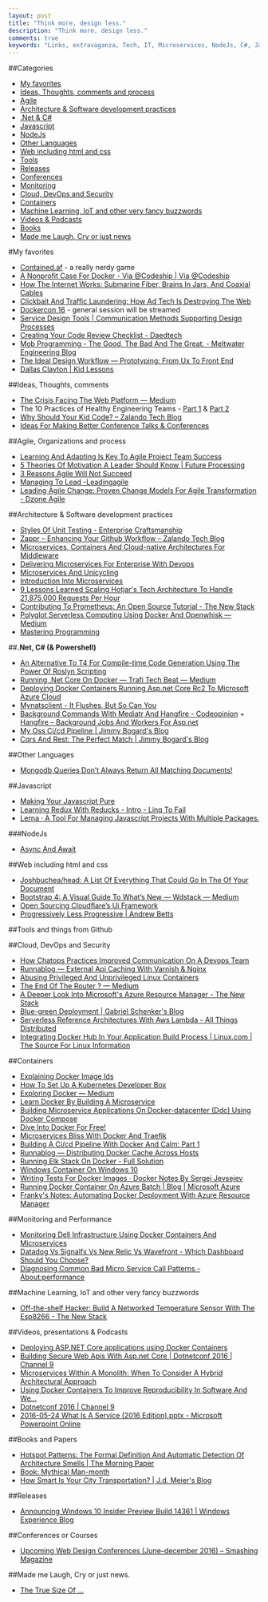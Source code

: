 ```yaml
---
layout: post
title: "Think more, design less."
description: "Think more, design less."
comments: true
keywords: "Links, extravaganza, Tech, IT, Microservices, NodeJs, C#, Javascript, Solution architecture"
---
```

##Categories
* [My favorites](#favorites)
* [Ideas, Thoughts, comments and process](#ideas)
* [Agile](#agile)
* [Architecture & Software development practices](#development)
* [.Net & C#](#net)
* [Javascript](#javascript)
* [NodeJs](#nodejs)
* [Other Languages](#polygloting)
* [Web including html and css](#web)
* [Tools](#tools)
* [Releases](#releases)
* [Conferences](#conferences)
* [Monitoring](#monitoring)
* [Cloud, DevOps and Security](#devops)
* [Containers](#containers)
* [Machine Learning, IoT and other very fancy buzzwords](#iot)
* [Videos & Podcasts](#videos)
* [Books](#books)
* [Made me Laugh, Cry or just news](#news)

#My favorites<a name="favorites"></a>
* [Contained.af](https://contained.af/) - a really nerdy game
* [A Nonprofit Case For Docker - Via @Codeship | Via @Codeship](https://blog.codeship.com/non-profit-case-docker/)
* [How The Internet Works: Submarine Fiber, Brains In Jars, And Coaxial Cables](http://arstechnica.com/information-technology/2016/05/how-the-internet-works-submarine-cables-data-centres-last-mile/)
* [Clickbait And Traffic Laundering: How Ad Tech Is Destroying The Web](https://kalkis-research.com/clickbait-and-traffic-laundering-how-ad-tech-is-destroying-the-web)
* [Dockercon 16](http://2016.dockercon.com/) - general session will be streamed
* [Service Design Tools | Communication Methods Supporting Design Processes](http://www.servicedesigntools.org/)
* [Creating Your Code Review Checklist - Daedtech](http://www.daedtech.com/creating-code-review-checklist/)
* [Mob Programming - The Good, The Bad And The Great. - Meltwater Engineering Blog](http://underthehood.meltwater.com/blog/2016/06/01/mob-programming/)
* [The Ideal Design Workflow — Prototyping: From Ux To Front End](https://blog.prototypr.io/the-ideal-design-workflow-2c200b8e337d#.ckswp6d0g)
* [Dallas Clayton | Kid Lessons](https://creativemornings.com/talks/dallas-clayton/1)

##Ideas, Thoughts, comments <a name="ideas"></a>
* [The Crisis Facing The Web Platform — Medium](https://medium.com/@stopsatgreen/the-crisis-facing-the-web-platform-4ab47515ed42#.dno5wgmfk)
* The 10 Practices of Healthy Engineering Teams - [Part 1](http://blog.carbonfive.com/2016/02/17/the-10-practices-of-healthy-engineering-teams-part-1/) & [Part 2](http://blog.carbonfive.com/2016/06/07/the-10-practices-of-healthy-engineering-teams-part-2/)
* [Why Should Your Kid Code? – Zalando Tech Blog](https://tech.zalando.de/blog/why-should-your-kid-code/)
* [Ideas For Making Better Conference Talks & Conferences](http://jvns.ca/blog/2016/06/06/make-better-conference-talks/)

##Agile, Organizations and process<a name="agile"></a>
* [Learning And Adapting Is Key To Agile Project Team Success](https://dzone.com/articles/learning-and-adapting-is-key-to-agile-project-team)
* [5 Theories Of Motivation A Leader Should Know | Future Processing](https://www.future-processing.pl/blog/5-theories-of-motivation-a-leader-should-know/)
* [3 Reasons Agile Will Not Succeed](http://blog.dmbcllc.com/3-reasons-agile-will-not-succeed/)
* [Managing To Lead -Leadingagile](http://www.leadingagile.com/2016/06/managing-to-lead/)
* [Leading Agile Change: Proven Change Models For Agile Transformation - Dzone Agile](https://dzone.com/articles/leading-agile-change-proven-change-models-for-agil)

##Architecture & Software development practices <a name="development"></a>
* [Styles Of Unit Testing - Enterprise Craftsmanship](http://enterprisecraftsmanship.com/2016/06/09/styles-of-unit-testing/)
* [Zappr – Enhancing Your Github Workflow – Zalando Tech Blog](https://tech.zalando.de/blog/zappr--enhancing-your-github-workflow/)
* [Microservices, Containers And Cloud-native Architectures For Middleware](https://www.voxxed.com/blog/2016/06/microservices-containers-cloud-native-architectures-middleware/)
* [Delivering Microservices For Enterprise With Devops](http://www.capitalone.io/blog/delivering-microservices-for-enterprise-with-devops/)
* [Microservices And Unicycling](https://tech.spryker.com/microservices-and-unicycling-9ed452998b77#.oz4c8nqth)
* [Introduction Into Microservices](https://specify.io/concepts/microservices)
* [9 Lessons Learned Scaling Hotjar's Tech Architecture To Handle 21,875,000 Requests Per Hour](https://www.hotjar.com/blog/9-lessons-we-learned-while-scaling-hotjars-tech-architecture)
* [Contributing To Prometheus: An Open Source Tutorial - The New Stack](http://thenewstack.io/contributing-prometheus-history-alertmanager/)
* [Polyglot Serverless Computing Using Docker And Openwhisk — Medium](https://medium.com/@osipov/polyglot-serverless-computing-using-docker-and-openwhisk-c6ff14e7ed8#.5jfanqk7m)
* [Mastering Programming](https://www.facebook.com/notes/kent-beck/mastering-programming/1184427814923414/)

##**.Net, C# (& Powershell)**  <a name="net"></a>
* [An Alternative To T4 For Compile-time Code Generation Using The Power Of Roslyn Scripting](http://daveaglick.com/posts/announcing-scripty)
* [Running .Net Core On Docker — Trafi Tech Beat — Medium](https://medium.com/trafi-tech-beat/running-net-core-on-docker-c438889eb5a#.dtjewa7bf)
* [Deploying Docker Containers Running Asp.net Core Rc2 To Microsoft Azure Cloud](http://laurentkempe.com/2016/06/08/Deploying-Docker-containers-running-ASPNET-Core-RC2-to-Microsoft-Azure-Cloud/)
* [Mynatsclient - It Flushes, But So Can You](http://danielwertheim.se/mynatsclient-it-flushes-but-so-can-you/)
* [Background Commands With Mediatr And Hangfire - Codeopinion](http://codeopinion.com/background-commands-mediatr-hangfire/) + [Hangfire – Background Jobs And Workers For Asp.net](http://hangfire.io/)
* [My Oss Ci/cd Pipeline | Jimmy Bogard's Blog](https://lostechies.com/jimmybogard/2016/05/24/my-oss-cicd-pipeline/)
* [Cqrs And Rest: The Perfect Match | Jimmy Bogard's Blog](https://lostechies.com/jimmybogard/2016/06/01/cqrs-and-rest-the-perfect-match/)

##Other Languages  <a name="polygloting"></a>
* [Mongodb Queries Don’t Always Return All Matching Documents!](https://engineering.meteor.com/mongodb-queries-dont-always-return-all-matching-documents-654b6594a827#.6275qvp2g)

##Javascript  <a name="javascript"></a>
* [Making Your Javascript Pure](http://alistapart.com/article/making-your-javascript-pure)
* [Learning Redux With Reducks - Intro - Linq To Fail](http://www.aaron-powell.com//posts/2016-06-06-learning-redux-with-reducks-intro.html)
* [Lerna · A Tool For Managing Javascript Projects With Multiple Packages.](https://lernajs.io/)

###NodeJs <a name="nodejs"></a>
* [Async And Await ](https://zeit.co/blog/async-and-await)

##Web including html and css  <a name="web"></a>
* [Joshbuchea/head: A List Of Everything That Could Go In The <Head> Of Your Document](https://github.com/joshbuchea/HEAD)
* [Bootstrap 4: A Visual Guide To What’s New — Wdstack — Medium](https://medium.com/wdstack/bootstrap-4-whats-new-visual-guide-c84dd81d8387#.n3p3bvwlq)
* [Open Sourcing Cloudflare’s Ui Framework](https://blog.cloudflare.com/cf-ui/)
* [Progressively Less Progressive | Andrew Betts](https://trib.tv/2016/06/05/progressively-less-progressive/) 

##Tools and things from Github <a name="tools"></a>


##Cloud, DevOps and Security<a name="devops"></a>
* [How Chatops Practices Improved Communication On A Devops Team](http://techbeacon.com/chatops-whats-all-chatter-about)
* [Runnablog — External Api Caching With Varnish & Nginx](http://blog.runnable.com/post/144975295096/external-api-caching-with-varnish-nginx)
* [Abusing Privileged And Unprivileged Linux Containers](https://www.nccgroup.trust/us/our-research/abusing-privileged-and-unprivileged-linux-containers/?research=Whitepapers)
* [The End Of The Router ? — Medium](https://medium.com/@HannesGredler/the-end-of-the-router-e4d769aea60f#.zdq2bqve7)
* [A Deeper Look Into Microsoft's Azure Resource Manager - The New Stack](http://thenewstack.io/azure-resource-manager-microsoft-shifts-services-resources/)
* [Blue-green Deployment | Gabriel Schenker's Blog](https://lostechies.com/gabrielschenker/2016/05/23/blue-green-deployment/)
* [Serverless Reference Architectures With Aws Lambda - All Things Distributed](http://www.allthingsdistributed.com/2016/05/aws-lambda-serverless-reference-architectures.html)
* [Integrating Docker Hub In Your Application Build Process | Linux.com | The Source For Linux Information](https://www.linux.com/learn/integrating-docker-hub-your-application-build-process)

##Containers <a name="containers"></a>
* [Explaining Docker Image Ids](http://www.windsock.io/explaining-docker-image-ids/)
* [How To Set Up A Kubernetes Developer Box](http://developers.redhat.com/blog/2016/06/08/how-to-set-up-a-kubernetes-developer-box/)
* [Exploring Docker — Medium](https://medium.com/@lherrera/mapping-docker-d003aa9017c1#.kqffujf9z)
* [Learn Docker By Building A Microservice](http://www.dwmkerr.com/learn-docker-by-building-a-microservice/)
* [Building Microservice Applications On Docker-datacenter (Ddc) Using Docker Compose](http://collabnix.com/archives/1281)
* [Dive Into Docker For Free!](https://learn.pluralsight.com/partners/docker)
* [Microservices Bliss With Docker And Traefik](http://blog.hypriot.com/post/microservices-bliss-with-docker-and-traefik/)
* [Building A Ci/cd Pipeline With Docker And Calm: Part 1](https://calm.io/2016/06/07/building-a-cicd-pipeline-with-docker-and-calm-part-1/)
* [Runnablog — Distributing Docker Cache Across Hosts](http://blog.runnable.com/post/145362675491/distributing-docker-cache-across-hosts)
* [Running Elk Stack On Docker - Full Solution](http://www.avitzurel.com/blog/2016/06/06/running-elk-on-docker---full-solution/)
* [Windows Container On Windows 10](https://msdn.microsoft.com/en-us/virtualization/windowscontainers/quick_start/quick_start_windows_10)
* [Writing Tests For Docker Images · Docker Notes By Sergej Jevsejev](http://docker-blog.jevsejev.io/2016/06/09/docker-image-tests/)
* [Running Docker Container On Azure Batch | Blog | Microsoft Azure](https://azure.microsoft.com/en-us/blog/running-docker-container-on-azure-batch/)
* [Franky's Notes: Automating Docker Deployment With Azure Resource Manager](http://www.frankysnotes.com/2016/06/automating-docker-deployment-with-azure.html)

##Monitoring and Performance <a name="monitoring"></a>
* [Monitoring Dell Infrastructure Using Docker Containers And Microservices](http://en.community.dell.com/techcenter/b/techcenter/archive/2016/05/10/monitoring-dell-infrastructure-using-docker-containers-and-microservices)
* [Datadog Vs Signalfx Vs New Relic Vs Wavefront - Which Dashboard Should You Choose?](http://blog.takipi.com/datadog-vs-signalfx-vs-new-relic-vs-wavefront-which-dashboard-should-you-choose/)
* [Diagnosing Common Bad Micro Service Call Patterns - About:performance](http://apmblog.dynatrace.com/2016/06/08/diagnosing-common-bad-micro-service-call-patterns/)

##Machine Learning, IoT and other very fancy buzzwords <a name="iot"></a>
* [Off-the-shelf Hacker: Build A Networked Temperature Sensor With The Esp8266 - The New Stack](http://thenewstack.io/off-shelf-hacker-build-networked-temperature-sensor-esp8266/)

##Videos, presentations & Podcasts <a name="videos"></a>
* [Deploying ASP.NET Core applications using Docker Containers](https://channel9.msdn.com/Events/dotnetConf/2016/Deploying-ASPNET-Core-applications-using-Docker-Containers)
* [Building Secure Web Apis With Asp.net Core | Dotnetconf 2016 | Channel 9](https://channel9.msdn.com/Events/dotnetConf/2016/Building-Secure-Web-APIs-with-ASPNET-Core)
* [Microservices Within A Monolith: When To Consider A Hybrid Architectural Approach](https://developer.ibm.com/bluemix/2016/06/07/microservices-within-monolith-when-to-consider-hybrid-approach/)
* [Using Docker Containers To Improve Reproducibility In Software And We…](http://www.slideshare.net/vincenzoferme/using-docker-containers-to-improve-reproducibility-in-software-and-web-engineering)
* [Dotnetconf 2016 | Channel 9](https://channel9.msdn.com/Events/dotnetConf/2016?sort=rating&direction=asc#tab_sortBy_rating)
* [2016-05-24 What Is A Service (2016 Edition).pptx - Microsoft Powerpoint Online](https://onedrive.live.com/view.aspx?resid=123CCD2A7AB10107!736362)

##Books and Papers<a name="books"></a> 
* [Hotspot Patterns: The Formal Definition And Automatic Detection Of Architecture Smells | The Morning Paper](https://blog.acolyer.org/2016/06/10/hotspot-patterns-the-formal-definition-and-automatic-detection-of-architecture-smells/)
* [Book: Mythical Man-month](http://nikolay.rocks/2016-06-10-mythical-manmonth)
* [How Smart Is Your City Transportation? | J.d. Meier's Blog](https://blogs.msdn.microsoft.com/jmeier/2016/06/10/how-smart-is-your-city-transportation/)

##Releases <a name="releases"></a>
* [Announcing Windows 10 Insider Preview Build 14361 | Windows Experience Blog](https://blogs.windows.com/windowsexperience/2016/06/08/announcing-windows-10-insider-preview-build-14361/?WT.mc_id=DX_MVP4025064)

##Conferences or Courses<a name="conferences"></a>
* [Upcoming Web Design Conferences (June–december 2016) – Smashing Magazine](https://www.smashingmagazine.com/2016/06/upcoming-web-design-conferences-june-december-2016/)

##Made me Laugh, Cry or just news. <a name="news"></a>
* [The True Size Of ...](http://thetruesize.com/#?borders=1~!MTY5NTM5MzY.MjE4ODMxMw*MzYwMDAwMDA(MA~!CONTIGUOUS_US*MTAwMjQwNzU.MjUwMjM1MTc(MTc1)MA~!IN*NTI2NDA1MQ.Nzg2MzQyMQ)MQ~!CN*OTkyMTY5Nw.NzMxNDcwNQ(MjI1)Mg)
